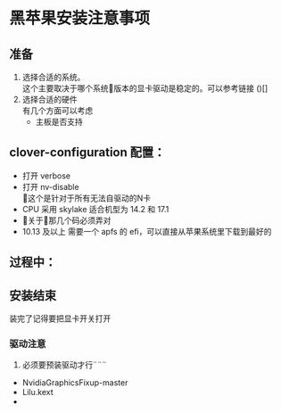 # 黑苹果安装注意事项
## 准备
1. 选择合适的系统。<br>这个主要取决于哪个系统版本的显卡驱动是稳定的。可以参考链接 ()[]
2. 选择合适的硬件 <br>有几个方面可以考虑
    - 主板是否支持
## clover-configuration 配置：
- 打开 verbose
- 打开 nv-disable<br>这个是针对于所有无法自驱动的N卡
- CPU 采用 skylake 适合机型为 14.2 和 17.1 
- 关于那几个码必须弄对
- 10.13 及以上 需要一个 apfs 的 efi，可以直接从苹果系统里下载到最好的

## 过程中：


## 安装结束
装完了记得要把显卡开关打开

### 驱动注意
1. 必须要预装驱动才行¨¨¨
- NvidiaGraphicsFixup-master
- Lilu.kext
- 
